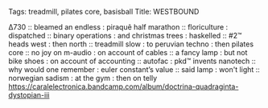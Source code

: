Tags: treadmill, pilates core, basisball
Title: WESTBOUND
  
∆730 :: bleamed an endless : piraquê half marathon :: floriculture : dispatched :: binary operations : and christmas trees : haskelled :: #2™ heads west : then north :: treadmill slow : to peruvian techno : then pilates core :: no joy on m-audio : on account of cables :: a fancy lamp : but not bike shoes : on account of accounting :: autofac : pkd™ invents nanotech :: why would one remember : euler constant’s value :: said lamp : won't light :: norwegian sadism : at the gym : then on telly
<https://caralelectronica.bandcamp.com/album/doctrina-quadraginta-dystopian-iii>